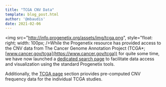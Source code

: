 ```yaml
---
title: "TCGA CNV Data"
template: blog_post.html
author: '@mbaudis'
date: 2021-02-06
---
```


<img src="http://info.progenetix.org/assets/img/tcga.png", style="float: right; width: 100px; />While the Progenetix resource has provided access to the CNV data from The Cancer Genome Annotation Project (TCGA*; [www.cancer.gov/tcga](https://www.cancer.gov/tcga)) for quite some time, we have now launched a [dedicated search page](http://progenetix.org/progenetix-cohorts/TCGA/) to facilitate data access and visualization using the standard Progenetix tools.

Additionally, the [TCGA page](http://progenetix.org/progenetix-cohorts/TCGA/) section priovides pre-computed CNV frequency data for the individual TCGA studies.
